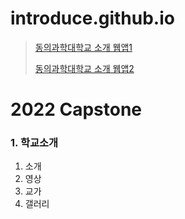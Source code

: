 # introduce.github.io
> [동의과학대학교 소개 웹앱1](https://startling-crumble-6489f8.netlify.app/)
> 
> [동의과학대학교 소개 웹앱2](https://hosong2.github.io/introduce.github.io/)

# 2022 Capstone
### 1. 학교소개
  1. 소개
  2. 영상
  3. 교가
  4. 갤러리
  
